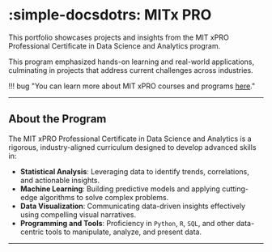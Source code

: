 # :simple-docsdotrs: MITx PRO


This portfolio showcases projects and insights from the MIT xPRO Professional Certificate in Data Science and Analytics program.

This program emphasized hands-on learning and real-world applications, culminating in projects that address current challenges across industries.

!!! bug "You can learn more about MIT xPRO courses and programs [here](https://xpro.mit.edu/)."

---

## About the Program
The MIT xPRO Professional Certificate in Data Science and Analytics is a rigorous, industry-aligned curriculum designed to develop advanced skills in:

  - **Statistical Analysis**: Leveraging data to identify trends, correlations, and actionable insights.
  - **Machine Learning**: Building predictive models and applying cutting-edge algorithms to solve complex problems.
  - **Data Visualization**: Communicating data-driven insights effectively using compelling visual narratives.
  - **Programming and Tools**: Proficiency in `Python`, `R`, `SQL`, and other data-centric tools to manipulate, analyze, and present data.

---